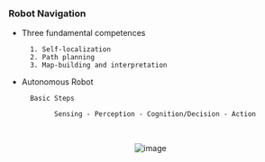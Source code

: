 ### Robot Navigation

- Three fundamental competences

        1. Self-localization
        2. Path planning
        3. Map-building and interpretation


- Autonomous Robot 

        Basic Steps
        
              Sensing - Perception - Cognition/Decision - Action

<div align=center>

<br>
  
![image](https://user-images.githubusercontent.com/59076451/132133228-a0713667-d9f0-413a-bea1-c9bcba1fdd48.png)
  
</div>  





